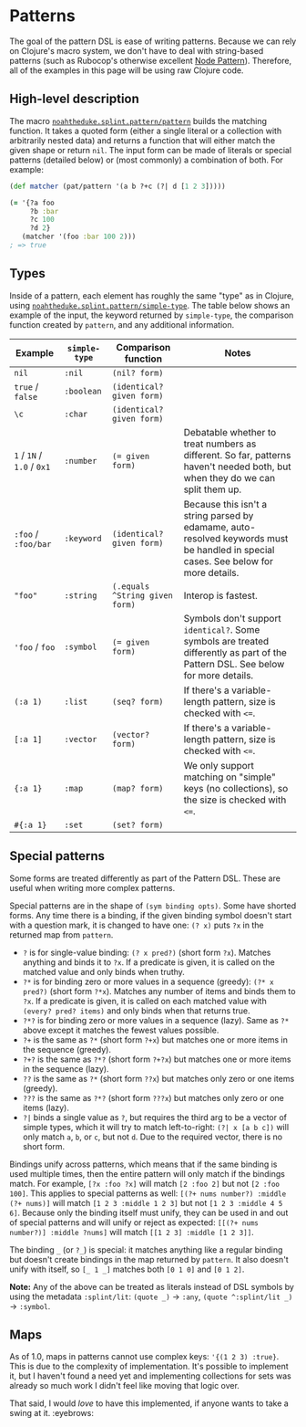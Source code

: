 # Patterns

The goal of the pattern DSL is ease of writing patterns. Because we can rely on Clojure's macro system, we don't have to deal with string-based patterns (such as Rubocop's otherwise excellent [Node Pattern]). Therefore, all of the examples in this page will be using raw Clojure code.

[Node Pattern]: https://docs.rubocop.org/rubocop-ast/node_pattern.html

## High-level description

The macro [`noahtheduke.splint.pattern/pattern`] builds the matching function. It takes a quoted form (either a single literal or a collection with arbitrarily nested data) and returns a function that will either match the given shape or return `nil`. The input form can be made of literals or special patterns (detailed below) or (most commonly) a combination of both. For example:

[`noahtheduke.splint.pattern/pattern`]: https://cljdoc.org/d/io.github.noahtheduke/splint/CURRENT/api/noahtheduke.splint.pattern#pattern

```clojure
(def matcher (pat/pattern '(a b ?+c (?| d [1 2 3]))))

(= '{?a foo
     ?b :bar
     ?c 100
     ?d 2}
   (matcher '(foo :bar 100 2)))
; => true
```

## Types

Inside of a pattern, each element has roughly the same "type" as in Clojure, using [`noahtheduke.splint.pattern/simple-type`]. The table below shows an example of the input, the keyword returned by `simple-type`, the comparison function created by `pattern`, and any additional information.

[`noahtheduke.splint.pattern/simple-type`]: https://cljdoc.org/d/io.github.noahtheduke/splint/CURRENT/api/noahtheduke.splint.pattern#simple-type

| Example | `simple-type` | Comparison function | Notes |
| --- | --- | --- | --- |
| `nil` | `:nil` | `(nil? form)` | |
| `true` / `false` | `:boolean` | `(identical? given form)` | |
| `\c` | `:char` | `(identical? given form)` | |
| `1` / `1N` / `1.0` / `0x1` | `:number` | `(= given form)` | Debatable whether to treat numbers as different. So far, patterns haven't needed both, but when they do we can split them up. |
| `:foo` / `:foo/bar` | `:keyword` | `(identical? given form)` | Because this isn't a string parsed by edamame, auto-resolved keywords must be handled in special cases. See below for more details. |
| `"foo"` | `:string` | `(.equals ^String given form)` | Interop is fastest. |
| `'foo` / `foo` | `:symbol` | `(= given form)` | Symbols don't support `identical?`. Some symbols are treated differently as part of the Pattern DSL. See below for more details. |
| `(:a 1)` | `:list` | `(seq? form)` | If there's a variable-length pattern, size is checked with `<=`. |
| `[:a 1]` | `:vector` | `(vector? form)` | If there's a variable-length pattern, size is checked with `<=`. |
| `{:a 1}` | `:map` | `(map? form)` | We only support matching on "simple" keys (no collections), so the size is checked with `<=`. |
| `#{:a 1}` | `:set` | `(set? form)` | |

## Special patterns

Some forms are treated differently as part of the Pattern DSL. These are useful when writing more complex patterns.

Special patterns are in the shape of `(sym binding opts)`. Some have shorted forms. Any time there is a binding, if the given binding symbol doesn't start with a question mark, it is changed to have one: `(? x)` puts `?x` in the returned map from `pattern`.

* `?` is for single-value binding: `(? x pred?)` (short form `?x`). Matches anything and binds it to `?x`. If a predicate is given, it is called on the matched value and only binds when truthy.
* `?*` is for binding zero or more values in a sequence (greedy): `(?* x pred?)` (short form `?*x`). Matches any number of items and binds them to `?x`. If a predicate is given, it is called on each matched value with `(every? pred? items)` and only binds when that returns true.
* `?*?` is for binding zero or more values in a sequence (lazy). Same as `?*` above except it matches the fewest values possible.
* `?+` is the same as `?*` (short form `?+x`) but matches one or more items in the sequence (greedy).
* `?+?` is the same as `?*?` (short form `?+?x`) but matches one or more items in the sequence (lazy).
* `??` is the same as `?*` (short form `??x`) but matches only zero or one items (greedy).
* `???` is the same as `?*?` (short form `???x`) but matches only zero or one items (lazy).
* `?|` binds a single value as `?`, but requires the third arg to be a vector of simple types, which it will try to match left-to-right: `(?| x [a b c])` will only match `a`, `b`, or `c`, but not `d`. Due to the required vector, there is no short form.

Bindings unify across patterns, which means that if the same binding is used multiple times, then the entire pattern will only match if the bindings match. For example, `[?x :foo ?x]` will match `[2 :foo 2]` but not `[2 :foo 100]`. This applies to special patterns as well: `[(?+ nums number?) :middle (?+ nums)]` will match `[1 2 3 :middle 1 2 3]` but not `[1 2 3 :middle 4 5 6]`. Because only the binding itself must unify, they can be used in and out of special patterns and will unify or reject as expected: `[[(?+ nums number?)] :middle ?nums]` will match `[[1 2 3] :middle [1 2 3]]`.

The binding `_` (or `?_`) is special: it matches anything like a regular binding but doesn't create bindings in the map returned by `pattern`. It also doesn't unify with itself, so `[_ 1 _]` matches both `[0 1 0]` and `[0 1 2]`.

**Note:** Any of the above can be treated as literals instead of DSL symbols by using the metadata `:splint/lit`: `(quote _)` -> `:any`, `(quote ^:splint/lit _)` -> `:symbol`.

## Maps

As of 1.0, maps in patterns cannot use complex keys: `'{(1 2 3) :true}`. This is due to the complexity of implementation. It's possible to implement it, but I haven't found a need yet and implementing collections for sets was already so much work I didn't feel like moving that logic over.

That said, I would _love_ to have this implemented, if anyone wants to take a swing at it. :eyebrows:
